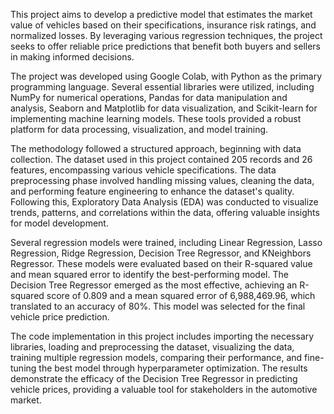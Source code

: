 This project aims to develop a predictive model that estimates the market value of vehicles based on their specifications, insurance risk ratings, and normalized losses. By leveraging various regression techniques, the project seeks to offer reliable price predictions that benefit both buyers and sellers in making informed decisions.

The project was developed using Google Colab, with Python as the primary programming language. Several essential libraries were utilized, including NumPy for numerical operations, Pandas for data manipulation and analysis, Seaborn and Matplotlib for data visualization, and Scikit-learn for implementing machine learning models. These tools provided a robust platform for data processing, visualization, and model training.

The methodology followed a structured approach, beginning with data collection. The dataset used in this project contained 205 records and 26 features, encompassing various vehicle specifications. The data preprocessing phase involved handling missing values, cleaning the data, and performing feature engineering to enhance the dataset's quality. Following this, Exploratory Data Analysis (EDA) was conducted to visualize trends, patterns, and correlations within the data, offering valuable insights for model development.

Several regression models were trained, including Linear Regression, Lasso Regression, Ridge Regression, Decision Tree Regressor, and KNeighbors Regressor. These models were evaluated based on their R-squared value and mean squared error to identify the best-performing model. The Decision Tree Regressor emerged as the most effective, achieving an R-squared score of 0.809 and a mean squared error of 6,988,469.96, which translated to an accuracy of 80%. This model was selected for the final vehicle price prediction.

The code implementation in this project includes importing the necessary libraries, loading and preprocessing the dataset, visualizing the data, training multiple regression models, comparing their performance, and fine-tuning the best model through hyperparameter optimization. The results demonstrate the efficacy of the Decision Tree Regressor in predicting vehicle prices, providing a valuable tool for stakeholders in the automotive market.
